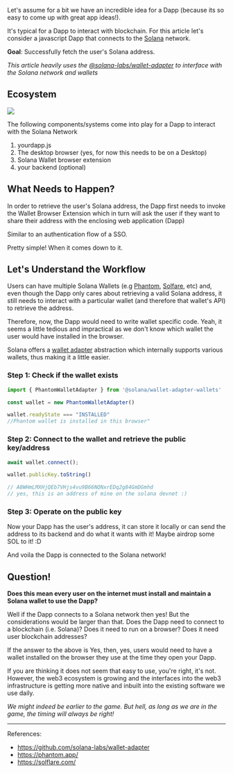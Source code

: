 Let's assume for a bit we have an incredible idea for a Dapp (because its so easy to come up with great app ideas!). 

It's typical for a Dapp to interact with blockchain. For this article let's consider a javascript Dapp that connects to the [Solana](https://solana.com/) network.

**Goal**: Successfully fetch the user's Solana address. 

_This article heavily uses the [@solana-labs/wallet-adapter](https://github.com/solana-labs/wallet-adapter) to interface with the Solana network and wallets_

## Ecosystem 

![](https://gateway.pinata.cloud/ipfs/QmPcsXKok9ptyEqGvkVsASxaCByD7eeYDhnnySwA6A77LQ)

The following components/systems come into play for a Dapp to interact with the Solana Network

1. yourdapp.js
1. The desktop browser (yes, for now this needs to be on a Desktop)
1. Solana Wallet browser extension
1. your backend (optional)

## What Needs to Happen?

In order to retrieve the user's Solana address, the Dapp first needs to invoke the Wallet Browser Extension which in turn will ask the user if they want to share their address with the enclosing web application (Dapp)

Similar to an authentication flow of a SSO.

Pretty simple! When it comes down to it.

## Let's Understand the Workflow

Users can have multiple Solana Wallets (e.g [Phantom](https://phantom.app/), [Solfare](https://solflare.com/), etc) and, even though the Dapp only cares about retrieving a valid Solana address, it still needs to interact with a particular wallet (and therefore that wallet's API) to retrieve the address. 

Therefore, now, the Dapp would need to write wallet specific code. Yeah, it seems a little tedious and impractical as we don't know which wallet the user would have installed in the browser. 

Solana offers a [wallet adapter](https://github.com/solana-labs/wallet-adapter) abstraction which internally supports various wallets, thus making it a little easier. 

### Step 1: Check if the wallet exists

```ts
import { PhantomWalletAdapter } from '@solana/wallet-adapter-wallets'

const wallet = new PhantomWalletAdapter()

wallet.readyState === "INSTALLED"
//Phantom wallet is installed in this browser"
```

### Step 2: Connect to the wallet and retrieve the public key/address

```ts
await wallet.connect();

wallet.publicKey.toString()

// A8WHmLMXHjQEb7VHjs4vu9B66NQNxrEDq2g84GmDGmhd
// yes, this is an address of mine on the solana devnet :)
```

### Step 3: Operate on the public key

Now your Dapp has the user's address, it can store it locally or can send the address to its backend and do what it wants with it! Maybe airdrop some SOL to it! :D

And voila the Dapp is connected to the Solana network!

## Question!

**Does this mean every user on the internet must install and maintain a Solana wallet to use the Dapp?**

Well if the Dapp connects to a Solana network then yes! But the considerations would be larger than that. Does the Dapp need to connect to a blockchain (i.e. Solana)? Does it need to run on a browser? Does it need user blockchain addresses?

If the answer to the above is Yes, then, yes, users would need to have a wallet installed on the browser they use at the time they open your Dapp. 

If you are thinking it does not seem that easy to use, you're right, it's not. However, the web3 ecosystem is growing and the interfaces into the web3 infrastructure is getting more native and inbuilt into the existing software we use daily.

_We might indeed be earlier to the game. But hell, as long as we are in the game, the timing will always be right!_

---

References: 

- https://github.com/solana-labs/wallet-adapter
- https://phantom.app/
- https://solflare.com/